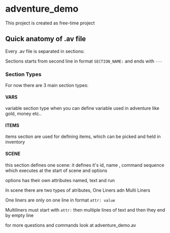 # adventure_demo

This project is created as free-time project

## Quick anatomy of .av file

Every .av file is separated in sections:

Sections starts from second line in format `SECTION_NAME:` and ends with `---`

### Section Types

For now there are 3 main section types:

#### VARS
  variable section type when you can define variable used in adventure like gold, money etc..
  
#### ITEMS
  items section are used for defining items, which can be picked and held in inventory
  
#### SCENE 
  this section defines one scene:
  it defines it's id, name , command sequence which executes at the start of scene and options
  
  options has their own attributes named, text and run 
  
  In scene there are two types of atributes, One Liners adn Multi Liners

One liners are only on one line in format `attr: value`

Multiliners must start with `attr:` then multiple lines of text and then they end by empty line ` `

for more questions and commands look at adventure_demo.av

